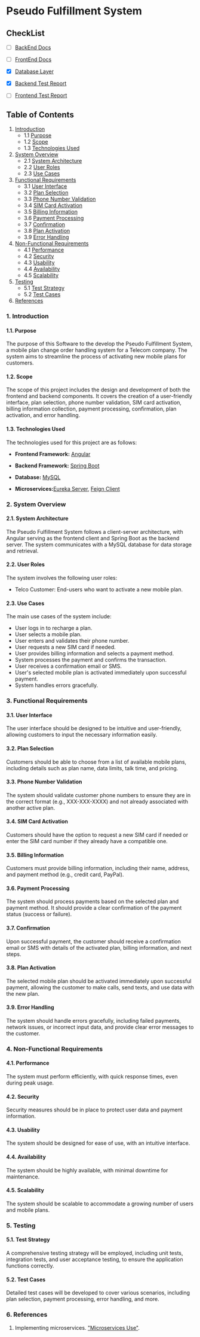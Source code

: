 # Pseudo Fulfillment System

## CheckList

- [ ] [BackEnd Docs](#task-1)

- [ ] [FrontEnd Docs](#task-2)

- [x] [Database Layer](https://github.com/GauravHajare45/Peudo-Fullfilling-System/blob/main/MICROSERVICES-DB%20ER-DIAGRAM/MICROSERVICES-DB-ER-DIAGRAM.PNG)

- [x] [Backend Test Report](#task-4)

- [ ] [Frontend Test Report](#task-4)

## Table of Contents

1. [Introduction](#1-introduction)
   - 1.1 [Purpose](#11-purpose)
   - 1.2 [Scope](#12-scope)
   - 1.3 [Technologies Used](#13-technologies-used)
2. [System Overview](#2-system-overview)
   - 2.1 [System Architecture](#21-system-architecture)
   - 2.2 [User Roles](#22-user-roles)
   - 2.3 [Use Cases](#23-use-cases)
3. [Functional Requirements](#3-functional-requirements)
   - 3.1 [User Interface](#31-user-interface)
   - 3.2 [Plan Selection](#32-plan-selection)
   - 3.3 [Phone Number Validation](#33-phone-number-validation)
   - 3.4 [SIM Card Activation](#34-sim-card-activation)
   - 3.5 [Billing Information](#35-billing-information)
   - 3.6 [Payment Processing](#36-payment-processing)
   - 3.7 [Confirmation](#37-confirmation)
   - 3.8 [Plan Activation](#38-plan-activation)
   - 3.9 [Error Handling](#39-error-handling)
4. [Non-Functional Requirements](#4-non-functional-requirements)
   - 4.1 [Performance](#41-performance)
   - 4.2 [Security](#42-security)
   - 4.3 [Usability](#43-usability)
   - 4.4 [Availability](#44-availability)
   - 4.5 [Scalability](#45-scalability)
5. [Testing](#5-testing)
   - 5.1 [Test Strategy](#51-test-strategy)
   - 5.2 [Test Cases](#52-test-cases)
6. [References](#6-references)

### 1. Introduction

#### 1.1. Purpose

The purpose of this Software to the develop the Pseudo Fulfillment System, a mobile plan change order handling system for a Telecom company. The system aims to streamline the process of activating new mobile plans for customers.

#### 1.2. Scope

The scope of this project includes the design and development of both the frontend and backend components. It covers the creation of a user-friendly interface, plan selection, phone number validation, SIM card activation, billing information collection, payment processing, confirmation, plan activation, and error handling.

#### 1.3. Technologies Used

The technologies used for this project are as follows:

- **Frontend Framework:** [Angular](https://angular.io)

- **Backend Framework:** [Spring Boot](https://spring.io/)

- **Database:** [MySQL](https://www.mysql.com/)

- **Microservices:**[Eureka Server](https://spring.io/guides/gs/service-registration-and-discovery/), [Feign Client](https://cloud.spring.io/spring-cloud-netflix/multi/multi_spring-cloud-feign.html)

### 2. System Overview

#### 2.1. System Architecture

The Pseudo Fulfillment System follows a client-server architecture, with Angular serving as the frontend client and Spring Boot as the backend server. The system communicates with a MySQL database for data storage and retrieval.

#### 2.2. User Roles

The system involves the following user roles:

- Telco Customer: End-users who want to activate a new mobile plan.

#### 2.3. Use Cases

The main use cases of the system include:

- User logs in to recharge a plan.
- User selects a mobile plan.
- User enters and validates their phone number.
- User requests a new SIM card if needed.
- User provides billing information and selects a payment method.
- System processes the payment and confirms the transaction.
- User receives a confirmation email or SMS.
- User's selected mobile plan is activated immediately upon successful payment.
- System handles errors gracefully.

### 3. Functional Requirements

#### 3.1. User Interface

The user interface should be designed to be intuitive and user-friendly, allowing customers to input the necessary information easily.

#### 3.2. Plan Selection

Customers should be able to choose from a list of available mobile plans, including details such as plan name, data limits, talk time, and pricing.

#### 3.3. Phone Number Validation

The system should validate customer phone numbers to ensure they are in the correct format (e.g., XXX-XXX-XXXX) and not already associated with another active plan.

#### 3.4. SIM Card Activation

Customers should have the option to request a new SIM card if needed or enter the SIM card number if they already have a compatible one.

#### 3.5. Billing Information

Customers must provide billing information, including their name, address, and payment method (e.g., credit card, PayPal).

#### 3.6. Payment Processing

The system should process payments based on the selected plan and payment method. It should provide a clear confirmation of the payment status (success or failure).

#### 3.7. Confirmation

Upon successful payment, the customer should receive a confirmation email or SMS with details of the activated plan, billing information, and next steps.

#### 3.8. Plan Activation

The selected mobile plan should be activated immediately upon successful payment, allowing the customer to make calls, send texts, and use data with the new plan.

#### 3.9. Error Handling

The system should handle errors gracefully, including failed payments, network issues, or incorrect input data, and provide clear error messages to the customer.

### 4. Non-Functional Requirements

#### 4.1. Performance

The system must perform efficiently, with quick response times, even during peak usage.

#### 4.2. Security

Security measures should be in place to protect user data and payment information.

#### 4.3. Usability

The system should be designed for ease of use, with an intuitive interface.

#### 4.4. Availability

The system should be highly available, with minimal downtime for maintenance.

#### 4.5. Scalability

The system should be scalable to accommodate a growing number of users and mobile plans.

### 5. Testing

#### 5.1. Test Strategy

A comprehensive testing strategy will be employed, including unit tests, integration tests, and user acceptance testing, to ensure the application functions correctly.

#### 5.2. Test Cases

Detailed test cases will be developed to cover various scenarios, including plan selection, payment processing, error handling, and more.

### 6. References

1. Implementing microservices. ["Microservices Use"](https://spring.io/microservices).
